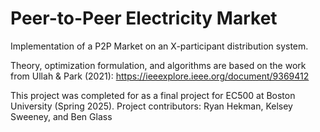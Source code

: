 # Peer-to-Peer Electricity Market
Implementation of a P2P Market on an X-participant distribution system. 

Theory, optimization formulation, and algorithms are based on the work from Ullah & Park (2021): https://ieeexplore.ieee.org/document/9369412

This project was completed for as a final project for EC500 at Boston University (Spring 2025).
Project contributors: Ryan Hekman, Kelsey Sweeney, and Ben Glass


